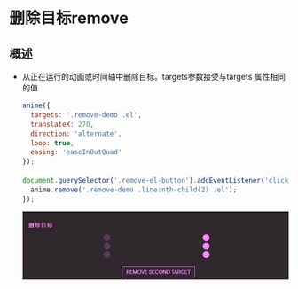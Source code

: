# 删除目标remove

## 概述

+ 从正在运行的动画或时间轴中删除目标。targets参数接受与targets 属性相同的值

  ```js
  anime({
    targets: '.remove-demo .el',
    translateX: 270,
    direction: 'alternate',
    loop: true,
    easing: 'easeInOutQuad'
  });

  document.querySelector('.remove-el-button').addEventListener('click', function() {
    anime.remove('.remove-demo .line:nth-child(2) .el');
  });
  ```

  ![alt text](images/删除目标.gif)
